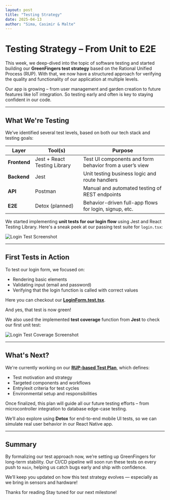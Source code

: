```yaml
---
layout: post
title: "Testing Strategy"
date: 2025-04-13
author: "Sima, Casimir & Malte"
---
```


# Testing Strategy – From Unit to E2E

This week, we deep-dived into the topic of software testing and started building our **GreenFingers test strategy** based on the Rational Unified Process (RUP). With that, we now have a structured approach for verifying the quality and functionality of our application at multiple levels.

Our app is growing – from user management and garden creation to future features like IoT integration. So testing early and often is key to staying confident in our code.

---

## What We're Testing

We’ve identified several test levels, based on both our tech stack and testing goals:

| Layer        | Tool(s)                      | Purpose                                                      |
|--------------|------------------------------|--------------------------------------------------------------|
| **Frontend** | Jest + React Testing Library | Test UI components and form behavior from a user’s view      |
| **Backend**  | Jest                         | Unit testing business logic and route handlers               |
| **API**      | Postman                      | Manual and automated testing of REST endpoints               |
| **E2E**      | Detox (planned)   | Behavior-driven full-app flows for login, signup, etc.       |

We started implementing **unit tests for our login flow** using Jest and React Testing Library. Here's a sneak peek at our passing test suite for `login.tsx`:

![Login Test Screenshot](/gardeningApp/assets/screenshots/testUnitTestLoginForm.png)

---

## First Tests in Action

To test our login form, we focused on:

- Rendering basic elements
- Validating input (email and password)
- Verifying that the login function is called with correct values

Here you can checkout our [**LoginForm.test.tsx**](/gardeningApp/green-fingers/_tests_/LoginForm.test.tsx).

And yes, that test is now green!

We also used the implemented **test coverage** function from **Jest** to check our first unit test:

![Login Test Coverage Screenshot](/gardeningApp/assets/screenshots/loginFormTestCoverage.png)


---

## What's Next?

We're currently working on our [**RUP-based Test Plan**](/gardeningApp/green-fingers/docs/RUPTestPlan.md), which defines:

- Test motivation and strategy
- Targeted components and workflows
- Entry/exit criteria for test cycles
- Environmental setup and responsibilities

Once finalized, this plan will guide all our future testing efforts – from microcontroller integration to database edge-case testing.

We’ll also explore using **Detox** for end-to-end mobile UI tests, so we can simulate real user behavior in our React Native app.

---

## Summary

By formalizing our test approach now, we’re setting up GreenFingers for long-term stability. Our CI/CD pipeline will soon run these tests on every push to `main`, helping us catch bugs early and ship with confidence.

We’ll keep you updated on how this test strategy evolves — especially as we bring in sensors and hardware!

Thanks for reading
Stay tuned for our next milestone!
